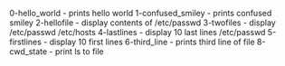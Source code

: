 0-hello_world - prints hello world
1-confused_smiley - prints confused smiley
2-hellofile - display contents of /etc/passwd
3-twofiles - display /etc/passwd /etc/hosts
4-lastlines - display 10 last lines /etc/passwd
5-firstlines - display 10 first lines
6-third_line - prints third line of file
8-cwd_state - print ls to file
